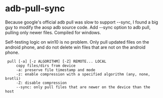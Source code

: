 # adb-pull-sync
Because google's official adb pull was slow to support --sync, I found a big guy to modify the aosp adb source code. Add --sync option to adb pull, pulling only newer files. Compiled for windows.

Self-testing logic on win10 is no problem. Only pull updated files on the android phone, and do not delete win files that are not on the android phone.

```
 pull [-a] [-z ALGORITHM] [-Z] REMOTE... LOCAL
     copy files/dirs from device
     -a: preserve file timestamp and mode
     -z: enable compression with a specified algorithm (any, none, brotli)
     -Z: disable compression
     --sync: only pull files that are newer on the device than the host
```
